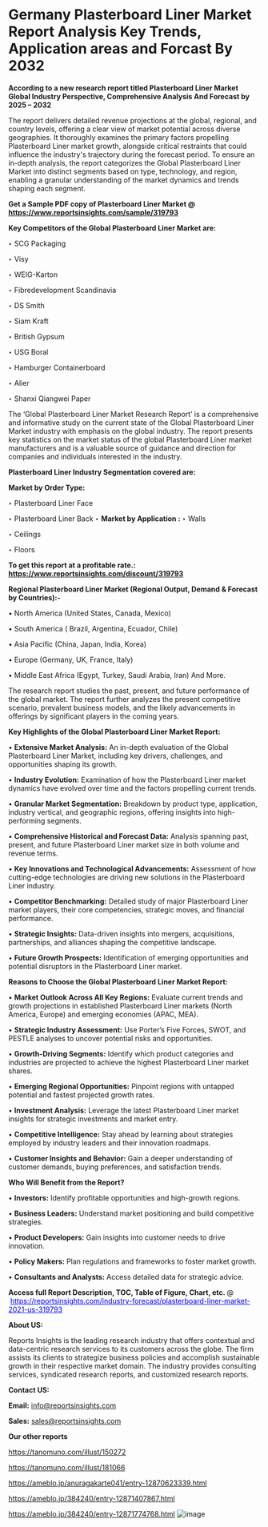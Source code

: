 # Germany Plasterboard Liner Market Report Analysis Key Trends, Application areas and Forcast By 2032

<strong>According to a new research report titled Plasterboard Liner Market Global Industry Perspective, Comprehensive Analysis And Forecast by 2025 – 2032</strong>

The report delivers detailed revenue projections at the global, regional, and country levels, offering a clear view of market potential across diverse geographies. It thoroughly examines the primary factors propelling Plasterboard Liner market growth, alongside critical restraints that could influence the industry's trajectory during the forecast period. To ensure an in-depth analysis, the report categorizes the Global Plasterboard Liner Market into distinct segments based on type, technology, and region, enabling a granular understanding of the market dynamics and trends shaping each segment.

<strong>Get a Sample PDF copy of Plasterboard Liner Market </strong><strong>@<a href=https://www.reportsinsights.com/sample/319793 style=color:#0000ff;> https://www.reportsinsights.com/sample/319793</a></strong></font>

<strong>Key Competitors of the Global Plasterboard Liner Market are:</strong>

‣ SCG Packaging

‣ Visy

‣ WEIG-Karton

‣ Fibredevelopment Scandinavia

‣ DS Smith

‣ Siam Kraft

‣ British Gypsum

‣ USG Boral

‣ Hamburger Containerboard

‣ Alier

‣ Shanxi Qiangwei Paper

The ‘Global Plasterboard Liner Market Research Report’ is a comprehensive and informative study on the current state of the Global Plasterboard Liner Market industry with emphasis on the global industry. The report presents key statistics on the market status of the global Plasterboard Liner market manufacturers and is a valuable source of guidance and direction for companies and individuals interested in the industry.

<strong>Plasterboard Liner Industry Segmentation covered are:</strong>

<strong>Market by Order Type: </strong>

‣ Plasterboard Liner Face

‣ Plasterboard Liner Back
‣ 
<strong>Market by Application :</strong>
‣ Walls

‣ Ceilings

‣ Floors

<strong>To get this report at a profitable rate.: <a href=https://www.reportsinsights.com/discount/319793 style=color:#0000ff;>https://www.reportsinsights.com/discount/319793</a></strong></font>

<strong>Regional Plasterboard Liner Market (Regional Output, Demand &amp; Forecast by Countries):-</strong>

• North America (United States, Canada, Mexico)

• South America ( Brazil, Argentina, Ecuador, Chile)

• Asia Pacific (China, Japan, India, Korea)

• Europe (Germany, UK, France, Italy)

• Middle East Africa (Egypt, Turkey, Saudi Arabia, Iran) And More.

The research report studies the past, present, and future performance of the global market. The report further analyzes the present competitive scenario, prevalent business models, and the likely advancements in offerings by significant players in the coming years.

<strong>Key Highlights of the Global Plasterboard Liner Market Report:</strong>

• <strong>Extensive Market Analysis:</strong> An in-depth evaluation of the Global Plasterboard Liner Market, including key drivers, challenges, and opportunities shaping its growth.

• <strong>Industry Evolution:</strong> Examination of how the Plasterboard Liner market dynamics have evolved over time and the factors propelling current trends.

• <strong>Granular Market Segmentation:</strong> Breakdown by product type, application, industry vertical, and geographic regions, offering insights into high-performing segments.

• <strong>Comprehensive Historical and Forecast Data:</strong> Analysis spanning past, present, and future Plasterboard Liner market size in both volume and revenue terms.

• <strong>Key Innovations and Technological Advancements:</strong> Assessment of how cutting-edge technologies are driving new solutions in the Plasterboard Liner industry.

• <strong>Competitor Benchmarking:</strong> Detailed study of major Plasterboard Liner market players, their core competencies, strategic moves, and financial performance.

• <strong>Strategic Insights:</strong> Data-driven insights into mergers, acquisitions, partnerships, and alliances shaping the competitive landscape.

• <strong>Future Growth Prospects:</strong> Identification of emerging opportunities and potential disruptors in the Plasterboard Liner market.

<strong>Reasons to Choose the Global Plasterboard Liner Market Report:</strong>

• <strong>Market Outlook Across All Key Regions:</strong> Evaluate current trends and growth projections in established Plasterboard Liner markets (North America, Europe) and emerging economies (APAC, MEA).

• <strong>Strategic Industry Assessment:</strong> Use Porter’s Five Forces, SWOT, and PESTLE analyses to uncover potential risks and opportunities.

• <strong>Growth-Driving Segments:</strong> Identify which product categories and industries are projected to achieve the highest Plasterboard Liner market shares.

• <strong>Emerging Regional Opportunities:</strong> Pinpoint regions with untapped potential and fastest projected growth rates.

• <strong>Investment Analysis:</strong> Leverage the latest Plasterboard Liner market insights for strategic investments and market entry.

• <strong>Competitive Intelligence:</strong> Stay ahead by learning about strategies employed by industry leaders and their innovation roadmaps.

• <strong>Customer Insights and Behavior:</strong> Gain a deeper understanding of customer demands, buying preferences, and satisfaction trends.

<strong>Who Will Benefit from the Report?</strong>

• <strong>Investors:</strong> Identify profitable opportunities and high-growth regions.

• <strong>Business Leaders:</strong> Understand market positioning and build competitive strategies.

• <strong>Product Developers:</strong> Gain insights into customer needs to drive innovation.

• <strong>Policy Makers:</strong> Plan regulations and frameworks to foster market growth.

• <strong>Consultants and Analysts:</strong> Access detailed data for strategic advice.
</ul>
<strong>Access full Report Description, TOC, Table of Figure, Chart, etc. </strong>@  <a href=https://reportsinsights.com/industry-forecast/plasterboard-liner-market-2021-us-319793 style=color:#0000ff;>https://reportsinsights.com/industry-forecast/plasterboard-liner-market-2021-us-319793</a></font>

<strong><strong>About US</strong>:</strong>

Reports Insights is the leading research industry that offers contextual and data-centric research services to its customers across the globe. The firm assists its clients to strategize business policies and accomplish sustainable growth in their respective market domain. The industry provides consulting services, syndicated research reports, and customized research reports.

<strong>Contact US:</strong>

<p class=""""><b>Email:</b> <a href=mailto:info@reportsinsights.com>info@reportsinsights.com</a></p>
<p class=""""><b>Sales:</b> <a href=mailto:sales@reportsinsights.com>sales@reportsinsights.com</a></p>

<strong>Our other reports</strong>

<a href=https://tanomuno.com/illust/150272>https://tanomuno.com/illust/150272</a>

<a href=https://tanomuno.com/illust/181066>https://tanomuno.com/illust/181066</a>

<a href=https://ameblo.jp/anuragakarte041/entry-12870623339.html>https://ameblo.jp/anuragakarte041/entry-12870623339.html</a>

<a href=https://ameblo.jp/384240/entry-12871407867.html>https://ameblo.jp/384240/entry-12871407867.html</a>

<a href=https://ameblo.jp/384240/entry-12871774768.html>https://ameblo.jp/384240/entry-12871774768.html</a>
![image](https://github.com/user-attachments/assets/7bd34998-1755-4d2b-ad26-d2d50ebf70d9)
